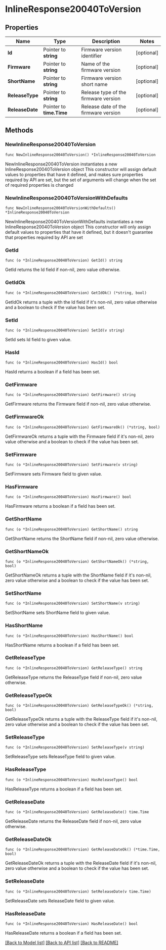 # InlineResponse20040ToVersion

## Properties

Name | Type | Description | Notes
------------ | ------------- | ------------- | -------------
**Id** | Pointer to **string** | Firmware version identifier | [optional] 
**Firmware** | Pointer to **string** | Name of the firmware version | [optional] 
**ShortName** | Pointer to **string** | Firmware version short name | [optional] 
**ReleaseType** | Pointer to **string** | Release type of the firmware version | [optional] 
**ReleaseDate** | Pointer to **time.Time** | Release date of the firmware version | [optional] 

## Methods

### NewInlineResponse20040ToVersion

`func NewInlineResponse20040ToVersion() *InlineResponse20040ToVersion`

NewInlineResponse20040ToVersion instantiates a new InlineResponse20040ToVersion object
This constructor will assign default values to properties that have it defined,
and makes sure properties required by API are set, but the set of arguments
will change when the set of required properties is changed

### NewInlineResponse20040ToVersionWithDefaults

`func NewInlineResponse20040ToVersionWithDefaults() *InlineResponse20040ToVersion`

NewInlineResponse20040ToVersionWithDefaults instantiates a new InlineResponse20040ToVersion object
This constructor will only assign default values to properties that have it defined,
but it doesn't guarantee that properties required by API are set

### GetId

`func (o *InlineResponse20040ToVersion) GetId() string`

GetId returns the Id field if non-nil, zero value otherwise.

### GetIdOk

`func (o *InlineResponse20040ToVersion) GetIdOk() (*string, bool)`

GetIdOk returns a tuple with the Id field if it's non-nil, zero value otherwise
and a boolean to check if the value has been set.

### SetId

`func (o *InlineResponse20040ToVersion) SetId(v string)`

SetId sets Id field to given value.

### HasId

`func (o *InlineResponse20040ToVersion) HasId() bool`

HasId returns a boolean if a field has been set.

### GetFirmware

`func (o *InlineResponse20040ToVersion) GetFirmware() string`

GetFirmware returns the Firmware field if non-nil, zero value otherwise.

### GetFirmwareOk

`func (o *InlineResponse20040ToVersion) GetFirmwareOk() (*string, bool)`

GetFirmwareOk returns a tuple with the Firmware field if it's non-nil, zero value otherwise
and a boolean to check if the value has been set.

### SetFirmware

`func (o *InlineResponse20040ToVersion) SetFirmware(v string)`

SetFirmware sets Firmware field to given value.

### HasFirmware

`func (o *InlineResponse20040ToVersion) HasFirmware() bool`

HasFirmware returns a boolean if a field has been set.

### GetShortName

`func (o *InlineResponse20040ToVersion) GetShortName() string`

GetShortName returns the ShortName field if non-nil, zero value otherwise.

### GetShortNameOk

`func (o *InlineResponse20040ToVersion) GetShortNameOk() (*string, bool)`

GetShortNameOk returns a tuple with the ShortName field if it's non-nil, zero value otherwise
and a boolean to check if the value has been set.

### SetShortName

`func (o *InlineResponse20040ToVersion) SetShortName(v string)`

SetShortName sets ShortName field to given value.

### HasShortName

`func (o *InlineResponse20040ToVersion) HasShortName() bool`

HasShortName returns a boolean if a field has been set.

### GetReleaseType

`func (o *InlineResponse20040ToVersion) GetReleaseType() string`

GetReleaseType returns the ReleaseType field if non-nil, zero value otherwise.

### GetReleaseTypeOk

`func (o *InlineResponse20040ToVersion) GetReleaseTypeOk() (*string, bool)`

GetReleaseTypeOk returns a tuple with the ReleaseType field if it's non-nil, zero value otherwise
and a boolean to check if the value has been set.

### SetReleaseType

`func (o *InlineResponse20040ToVersion) SetReleaseType(v string)`

SetReleaseType sets ReleaseType field to given value.

### HasReleaseType

`func (o *InlineResponse20040ToVersion) HasReleaseType() bool`

HasReleaseType returns a boolean if a field has been set.

### GetReleaseDate

`func (o *InlineResponse20040ToVersion) GetReleaseDate() time.Time`

GetReleaseDate returns the ReleaseDate field if non-nil, zero value otherwise.

### GetReleaseDateOk

`func (o *InlineResponse20040ToVersion) GetReleaseDateOk() (*time.Time, bool)`

GetReleaseDateOk returns a tuple with the ReleaseDate field if it's non-nil, zero value otherwise
and a boolean to check if the value has been set.

### SetReleaseDate

`func (o *InlineResponse20040ToVersion) SetReleaseDate(v time.Time)`

SetReleaseDate sets ReleaseDate field to given value.

### HasReleaseDate

`func (o *InlineResponse20040ToVersion) HasReleaseDate() bool`

HasReleaseDate returns a boolean if a field has been set.


[[Back to Model list]](../README.md#documentation-for-models) [[Back to API list]](../README.md#documentation-for-api-endpoints) [[Back to README]](../README.md)


